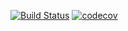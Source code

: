 [![Build Status](https://travis-ci.com/netmoor/beseller.svg?branch=master)](https://travis-ci.com/netmoor/beseller) [![codecov](https://codecov.io/gh/netmoor/beseller/branch/master/graph/badge.svg)](https://codecov.io/gh/netmoor/beseller)